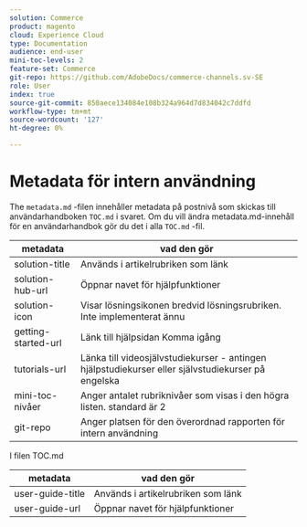 ```yaml
---
solution: Commerce
product: magento
cloud: Experience Cloud
type: Documentation
audience: end-user
mini-toc-levels: 2
feature-set: Commerce
git-repo: https://github.com/AdobeDocs/commerce-channels.sv-SE
role: User
index: true
source-git-commit: 850aece134084e108b324a964d7d834042c7ddfd
workflow-type: tm+mt
source-wordcount: '127'
ht-degree: 0%

---
```



# Metadata för intern användning

The `metadata.md` -filen innehåller metadata på postnivå som skickas till användarhandboken `TOC.md` i svaret. Om du vill ändra metadata.md-innehåll för en användarhandbok gör du det i alla `TOC.md` -fil.

| metadata | vad den gör |
|---------------------|---------------------------------------------------------------------------------|
| solution-title | Används i artikelrubriken som länk |
| solution-hub-url | Öppnar navet för hjälpfunktioner |
| solution-icon | Visar lösningsikonen bredvid lösningsrubriken. Inte implementerat ännu |
| getting-started-url | Länk till hjälpsidan Komma igång |
| tutorials-url | Länka till videosjälvstudiekurser - antingen hjälpstudiekurser eller självstudiekurser på engelska |
| mini-toc-nivåer | Anger antalet rubriknivåer som visas i den högra listen. standard är 2 |
| git-repo | Anger platsen för den överordnad rapporten för intern användning |

I filen TOC.md

| metadata | vad den gör |
|------------------|--------------------------------|
| user-guide-title | Används i artikelrubriken som länk |
| user-guide-url | Öppnar navet för hjälpfunktioner |
